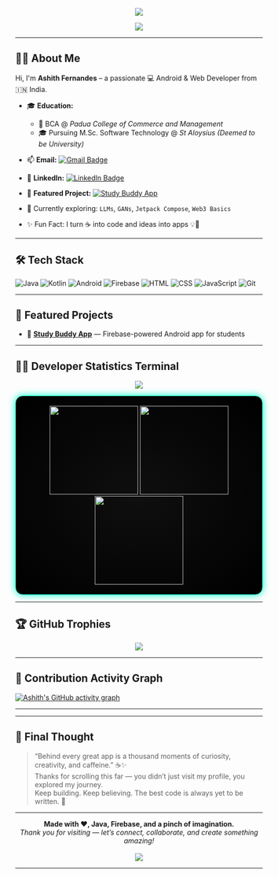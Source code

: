 <p align="center">
  <img src="https://capsule-render.vercel.app/api?type=waving&color=0:fc466b,100:3f5efb&height=150&section=header&text=Hi%20👋,%20I'm%20Ashith%20Fernandes&fontSize=30&fontColor=ffffff&desc=Android%20%7C%20Firebase%20%7C%20LLMs%20%7C%20Web%20%7C%20AI&descSize=20&descAlign=50&descAlignY=60" />
</p>

<!-- ✍️ Typing Animation – Visible in Light & Dark Mode -->
<p align="center">
  <img src="https://readme-typing-svg.demolab.com?font=Fira+Code&weight=600&pause=1000&color=2F80ED&center=true&vCenter=true&width=600&height=70&lines=Passionate+Android+Developer;Firebase+%7C+LLMs+%7C+Java+%7C+GAN+Lover;Building+fun+and+helpful+apps+every+day" />
</p>



---

## 🙋‍♂️ About Me

Hi, I'm **Ashith Fernandes** – a passionate 💻 Android & Web Developer from 🇮🇳 India.

- 🎓 **Education:**
  - 🏫 BCA @ *Padua College of Commerce and Management*
  - 🎓 Pursuing M.Sc. Software Technology @ *St Aloysius (Deemed to be University)*

- 📫 **Email:** [![Gmail Badge](https://img.shields.io/badge/Gmail-ashithfernandes319@gmail.com-red?style=flat&logo=gmail&logoColor=white)](mailto:ashithfernandes319@gmail.com)

- 💼 **LinkedIn:** [![LinkedIn Badge](https://img.shields.io/badge/-Ashith%20Fernandes-blue?style=flat&logo=linkedin&logoColor=white)](https://www.linkedin.com/in/ashith-fernandes-22a0252b3/)

- 📱 **Featured Project:** [![Study Buddy App](https://img.shields.io/badge/GitHub-Study%20Buddy%20App-181717?style=flat&logo=github)](https://github.com/spideyashith/AndriodstudybuddyApp/tree/master)

- 🌱 Currently exploring: `LLMs`, `GANs`, `Jetpack Compose`, `Web3 Basics`

- ✨ Fun Fact: I turn ☕ into code and ideas into apps 💡📱

---

## 🛠 Tech Stack

![Java](https://img.shields.io/badge/Java-%23ED8B00.svg?style=flat&logo=java&logoColor=white)
![Kotlin](https://img.shields.io/badge/Kotlin-7F52FF.svg?style=flat&logo=kotlin&logoColor=white)
![Android](https://img.shields.io/badge/Android-3DDC84.svg?style=flat&logo=android&logoColor=white)
![Firebase](https://img.shields.io/badge/Firebase-ffca28.svg?style=flat&logo=firebase&logoColor=black)
![HTML](https://img.shields.io/badge/HTML5-E34F26.svg?style=flat&logo=html5&logoColor=white)
![CSS](https://img.shields.io/badge/CSS3-1572B6.svg?style=flat&logo=css3&logoColor=white)
![JavaScript](https://img.shields.io/badge/JavaScript-F7DF1E.svg?style=flat&logo=javascript&logoColor=black)
![Git](https://img.shields.io/badge/Git-F05032.svg?style=flat&logo=git&logoColor=white)

---

## 🚀 Featured Projects

- 📱 [**Study Buddy App**](https://github.com/spideyashith/Study-Buddy-App) — Firebase-powered Android app for students

---

## 🧑‍💻 Developer Statistics Terminal

<p align="center">
  <img src="https://img.shields.io/badge/Terminal-Mode-00FFCB?style=for-the-badge&logo=gnubash&logoColor=black" />
</p>


<div align="center" style="background: radial-gradient(#0f0f0f, #000000); border: 1px solid #00ffcb; padding: 20px; border-radius: 15px; box-shadow: 0 0 15px #00ffcb; margin: 10px 0;">

  <img src="https://github-readme-stats.vercel.app/api?username=spideyashith&show_icons=true&count_private=true&hide_border=true&bg_color=0D1117&title_color=00FFCB&text_color=ffffff&icon_color=00FFCB&hide_title=false&theme=tokyonight" height="180px" />
  <img src="https://github-readme-streak-stats.herokuapp.com?user=spideyashith&theme=tokyonight&hide_border=true&date_format=M%20j%5B%2C%20Y%5D&ring=00FFCB&fire=FF4C60&currStreakLabel=00FFCB" height="180px" />
  <br/>
  <img src="https://github-readme-stats.vercel.app/api/top-langs/?username=spideyashith&layout=compact&theme=tokyonight&hide_border=true&title_color=00FFCB&text_color=ffffff&bg_color=0D1117" height="180px"/>
</div>

---

## 🏆 GitHub Trophies

<p align="center">
  <img src="https://github-profile-trophy.vercel.app/?username=spideyashith&theme=monokai&margin-w=15&no-frame=true" />
</p>

---

## 🌱 Contribution Activity Graph

[![Ashith's GitHub activity graph](https://github-readme-activity-graph.vercel.app/graph?username=spideyashith&theme=tokyo-night)](https://github.com/spideyashith)

---


---

## 💬 Final Thought

> “Behind every great app is a thousand moments of curiosity, creativity, and caffeine.” ☕✨  
> Thanks for scrolling this far — you didn’t just visit my profile, you explored my journey.  
> Keep building. Keep believing. The best code is always yet to be written. 🚀

---

<p align="center">
  <b>Made with ❤️, Java, Firebase, and a pinch of imagination.</b><br>
  <i>Thank you for visiting — let’s connect, collaborate, and create something amazing!</i><br><br>
  <img src="https://capsule-render.vercel.app/api?type=waving&color=0:00C9FF,100:92FE9D&height=120&section=footer&text=🚀%20See%20You%20Soon!%20👋&fontSize=24&fontAlign=middle&animation=twinkling" />
</p>


---

